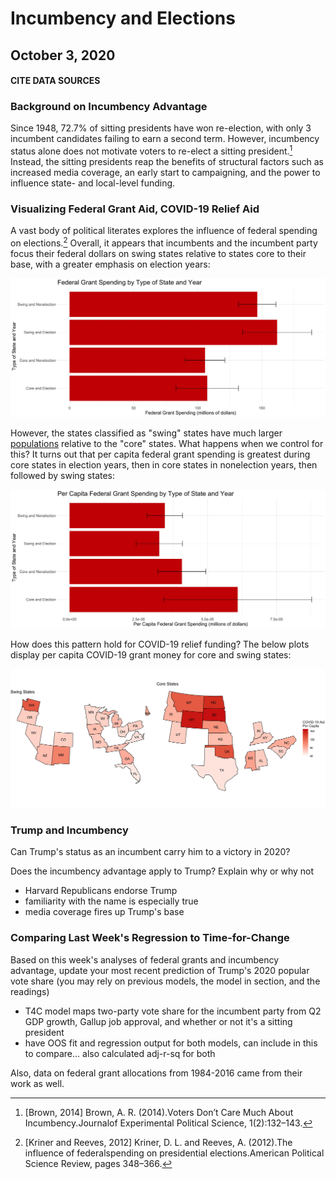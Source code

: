 # Incumbency and Elections
## October 3, 2020

#### **CITE DATA SOURCES**

### Background on Incumbency Advantage

Since 1948, 72.7% of sitting presidents have won re-election, with only 3 incumbent candidates failing to earn a second term. However, incumbency status alone does not motivate voters to re-elect a sitting president.[^incumbent-advantage] Instead, the sitting presidents reap the benefits of structural factors such as increased media coverage, an early start to campaigning, and the power to influence state- and local-level funding.

### Visualizing Federal Grant Aid, COVID-19 Relief Aid

A vast body of political literates explores the influence of federal spending on elections.[^Kriner-and-Reeves] Overall, it appears that incumbents and the incumbent party focus their federal dollars on swing states relative to states core to their base, with a greater emphasis on election years:

![Figure 1](../figures/incumbency/grant_spend_type.jpg)

However, the states classified as "swing" states have much larger [populations](../figures/incumbency/state_type_populations.jpg) relative to the "core" states. What happens when we control for this? It turns out that per capita federal grant spending is greatest during core states in election years, then in core states in nonelection years, then followed by swing states:

![Figure 2](../figures/incumbency/pc_grant_spend_type.jpg)

How does this pattern hold for COVID-19 relief funding? The below plots display per capita COVID-19 grant money for core and swing states:

![Figure 3](../figures/incumbency/covid_type_aid.jpg)

### Trump and Incumbency

Can Trump's status as an incumbent carry him to a victory in 2020?

Does the incumbency advantage apply to Trump? Explain why or why not

- Harvard Republicans endorse Trump
- familiarity with the name is especially true
- media coverage fires up Trump's base

### Comparing Last Week's Regression to Time-for-Change

Based on this week's analyses of federal grants and incumbency advantage, update your most recent prediction of Trump's 2020 popular vote share (you may rely on previous models, the model in section, and the readings)

- T4C model maps two-party vote share for the incumbent party from Q2 GDP growth, Gallup job approval, and whether or not it's a sitting president
- have OOS fit and regression output for both models, can include in this to compare... also calculated adj-r-sq for both



[^incumbent-advantage]: [Brown, 2014] Brown, A. R. (2014).Voters Don’t Care Much About Incumbency.Journalof Experimental Political Science, 1(2):132–143.

[^Kriner-and-Reeves]: [Kriner and Reeves, 2012] Kriner, D. L. and Reeves, A. (2012).The influence of federalspending on presidential elections.American Political Science Review, pages 348–366.

Also, data on federal grant allocations from 1984-2016 came from their work as well.




